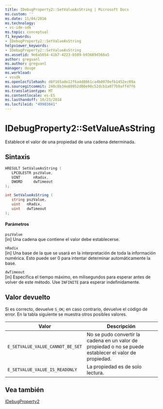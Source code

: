 ```yaml
---
title: IDebugProperty2::SetValueAsString | Microsoft Docs
ms.custom: ''
ms.date: 11/04/2016
ms.technology:
- vs-ide-sdk
ms.topic: conceptual
f1_keywords:
- IDebugProperty2::SetValueAsString
helpviewer_keywords:
- IDebugProperty2::SetValueAsString
ms.assetid: 9e6a5054-41b7-4223-b509-b93689d366a5
author: gregvanl
ms.author: gregvanl
manager: douge
ms.workload:
- vssdk
ms.openlocfilehash: d8f165ade12f6a4d8661ca4b0070efb1452ec09a
ms.sourcegitcommit: 240c8b34e80952d00e90c52dcb1a077b9aff47f6
ms.translationtype: MT
ms.contentlocale: es-ES
ms.lasthandoff: 10/23/2018
ms.locfileid: "49903041"
---
```

# <a name="idebugproperty2setvalueasstring"></a>IDebugProperty2::SetValueAsString
Establece el valor de una propiedad de una cadena determinada.  
  
## <a name="syntax"></a>Sintaxis  
  
```cpp  
HRESULT SetValueAsString (   
   LPCOLESTR pszValue,  
   UINT      nRadix,  
   DWORD     dwTimeout  
);  
```  
  
```csharp  
int SetValueAsString (   
   string pszValue,  
   uint   nRadix,  
   uint   dwTimeout  
);  
```  
  
#### <a name="parameters"></a>Parámetros  
 `pszValue`  
 [in] Una cadena que contiene el valor debe establecerse.  
  
 `nRadix`  
 [in] Una base de la que se usará en la interpretación de toda la información numérica. Esto puede ser 0 para intentar determinar automáticamente la base.  
  
 `dwTimeout`  
 [in] Especifica el tiempo máximo, en milisegundos para esperar antes de volver de este método. Use `INFINITE` para esperar indefinidamente.  
  
## <a name="return-value"></a>Valor devuelto  
 Si es correcto, devuelve `S_OK`; en caso contrario, devuelve el código de error. En la tabla siguiente se muestra otros posibles valores.  
  
|Valor|Descripción|  
|-----------|-----------------|  
|`E_SETVALUE_VALUE_CANNOT_BE_SET`|No se pudo convertir la cadena en un valor de propiedad o no se puede establecer el valor de propiedad.|  
|`E_SETVALUE_VALUE_IS_READONLY`|La propiedad es de solo lectura.|  
  
## <a name="see-also"></a>Vea también  
 [IDebugProperty2](../../../extensibility/debugger/reference/idebugproperty2.md)